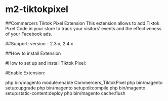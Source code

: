 # m2-tiktokpixel

##Commercers Tiktok Pixel Extension This extension allows to add Tiktok Pixel Code in your store to track your visitors’ events and the effectiveness of your Facebook ads.

##Support: version - 2.3.x, 2.4.x

##How to install Extension

#How to set up and install Tiktok Pixel:

#Enable Extension:

php bin/magento module:enable Commercers_TiktokPixel
php bin/magento setup:upgrade
php bin/magento setup:di:compile
php bin/magento setup:static-content:deploy
php bin/magento cache:flush
